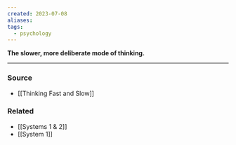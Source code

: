 ```yaml
---
created: 2023-07-08
aliases: 
tags:
  - psychology
---
```

**The slower, more deliberate mode of thinking.**

---

### Source
- [[Thinking Fast and Slow]]

### Related
- [[Systems 1 & 2]]
- [[System 1]]
